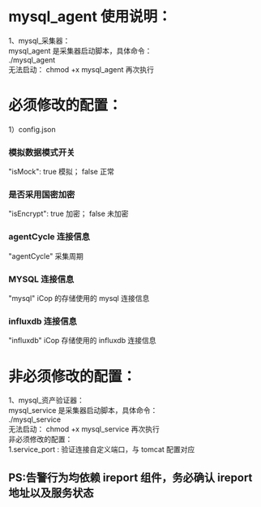 # mysql_agent 使用说明：  
1、mysql\_采集器：  
mysql_agent 是采集器启动脚本，具体命令：  
./mysql_agent  
无法启动： chmod +x mysql_agent 再次执行  

# 必须修改的配置：  
1）config.json  

### 模拟数据模式开关  
"isMock": true 模拟； false 正常  
### 是否采用国密加密  
"isEncrypt": true 加密； false 未加密  
### agentCycle 连接信息  
"agentCycle" 采集周期  
### MYSQL 连接信息  
"mysql" iCop 的存储使用的 mysql 连接信息  
### influxdb 连接信息    
"influxdb" iCop 存储使用的 influxdb 连接信息  

# 非必须修改的配置：  

1、mysql\_资产验证器：  
mysql_service 是采集器启动脚本，具体命令：  
./mysql_service  
无法启动： chmod +x mysql_service 再次执行  
非必须修改的配置：  
1.service_port : 验证连接自定义端口，与 tomcat 配置对应  

## PS:告警行为均依赖 ireport 组件，务必确认 ireport 地址以及服务状态  

